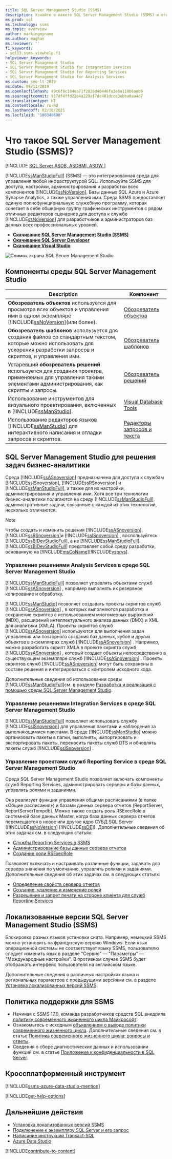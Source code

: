 ```yaml
---
title: SQL Server Management Studio (SSMS)
description: Узнайте о пакете SQL Server Management Studio (SSMS) и его возможностях, в том числе об управлении решениями Analysis Services.
ms.prod: sql
ms.technology: ssms
ms.topic: overview
author: markingmyname
ms.author: maghan
ms.reviewer: ''
f1_keywords:
- sql13.ssms.viewhelp.f1
helpviewer_keywords:
- SQL Server Management Studio
- SQL Server Management Studio for Integration Services
- SQL Server Management Studio for Reporting Services
- SQL Server Management Studio for Analysis Services
ms.custom: seo-lt-2019
ms.date: 09/11/2019
ms.openlocfilehash: 49c6f8c104ea71f2826d40446fa3e6a110b6aeb9
ms.sourcegitcommit: 917df4ffd22e4a229af7dc481dcce3ebba0aa4d7
ms.translationtype: HT
ms.contentlocale: ru-RU
ms.lasthandoff: 02/10/2021
ms.locfileid: "100340698"
---
```

# <a name="what-is-sql-server-management-studio-ssms"></a>Что такое SQL Server Management Studio (SSMS)?

[!INCLUDE [SQL Server ASDB, ASDBMI, ASDW ](../includes/applies-to-version/sql-asdb-asdbmi-asa.md)]

[!INCLUDE[ssManStudioFull](../includes/ssmanstudiofull-md.md)] (SSMS) — это интегрированная среда для управления любой инфраструктурой SQL. Используйте SSMS для доступа, настройки, администрирования и разработки всех компонентов [!INCLUDE[ssNoVersion](../includes/ssnoversion-md.md)], Базы данных SQL Azure и Azure Synapse Analytics, а также управления ими. Среда SSMS предоставляет единую полнофункциональную служебную программу, которая сочетает в себе обширную группу графических инструментов с рядом отличных редакторов сценариев для доступа к службе [!INCLUDE[ssNoVersion](../includes/ssnoversion-md.md)] для разработчиков и администраторов баз данных всех профессиональных уровней.

- [**Скачивание SQL Server Management Studio (SSMS)**](download-sql-server-management-studio-ssms.md)
- [**Скачивание SQL Server Developer**](https://my.visualstudio.com/Downloads?q=SQL%20Server%20Developer)
- [**Скачивание Visual Studio**](https://www.visualstudio.com/downloads/)

![Снимок экрана SQL Server Management Studio.](media/sql-server-management-studio-ssms/ssms.png)

## <a name="sql-server-management-studio-components"></a>Компоненты среды SQL Server Management Studio  
  
|Description|Компонент|  
|---------------|---------|  
|**Обозреватель объектов** используется для просмотра всех объектов и управления ими в одном экземпляре [!INCLUDE[ssNoVersion](../includes/ssnoversion-md.md)](или более).|[Обозреватель объектов](../ssms/object/object-explorer.md)|  
|**Обозреватель шаблонов** используется для создания файлов со стандартным текстом, которые можно использовать для ускорения разработки запросов и скриптов, и управления ими.|[Обозреватель шаблонов](../ssms/template/template-explorer.md)|  
|Устаревший **обозреватель решений** используется для создания проектов, применяемых для управления такими элементами администрирования, как скрипты и запросы.|[Обозреватель решений](../ssms/solution/solution-explorer.md)|  
|Использование инструментов для визуального проектирования, включенных в [!INCLUDE[ssManStudio](../includes/ssmanstudio-md.md)].|[Visual Database Tools](../ssms/visual-db-tools/visual-database-tools.md)|  
|Использование редакторов языков [!INCLUDE[ssManStudio](../includes/ssmanstudio-md.md)] для интерактивного написания и отладки запросов и скриптов.|[Редакторы запросов и текста](./f1-help/database-engine-query-editor-sql-server-management-studio.md)

## <a name="sql-server-management-studio-for-business-intelligence"></a>SQL Server Management Studio для решения задач бизнес-аналитики

Среда [!INCLUDE[ssASnoversion](../includes/ssasnoversion_md.md)] предназначена для доступа к службам [!INCLUDE[ssISnoversion](../includes/ssisnoversion-md.md)], [!INCLUDE[ssRSnoversion](../includes/ssrsnoversion-md.md)] и [!INCLUDE[ssManStudioFull](../includes/ssmanstudiofull-md.md)], а также для их настройки, администрирования и управления ими. Хотя все три технологии бизнес-аналитики полагаются на среду [!INCLUDE[ssManStudioFull](../includes/ssmanstudiofull-md.md)], административные задачи, связанные с каждой из этих технологий, несколько отличаются.

> [!NOTE]
> Чтобы создать и изменить решения [!INCLUDE[ssASnoversion](../includes/ssasnoversion_md.md)], [!INCLUDE[ssRSnoversion](../includes/ssrsnoversion-md.md)]и [!INCLUDE[ssISnoversion](../includes/ssisnoversion-md.md)] , воспользуйтесь [!INCLUDE[ssBIDevStudioFull](../includes/ssbidevstudiofull_md.md)], а не [!INCLUDE[ssManStudioFull](../includes/ssmanstudiofull-md.md)]. [!INCLUDE[ssBIDevStudioFull](../includes/ssbidevstudiofull_md.md)] представляет собой среду разработки, основанную на [!INCLUDE[msCoName](../includes/msconame_md.md)][!INCLUDE[vsprvs](../includes/vsprvs-md.md)].

### <a name="managing-analysis-services-solutions-using-sql-server-management-studio"></a>Управление решениями Analysis Services в среде SQL Server Management Studio

[!INCLUDE[ssManStudioFull](../includes/ssmanstudiofull-md.md)] позволяет управлять объектами служб [!INCLUDE[ssASnoversion](../includes/ssasnoversion_md.md)] , например выполнять их резервное копирование и обработку.

[!INCLUDE[ssManStudio](../includes/ssmanstudio-md.md)] позволяет создавать проекты скриптов служб [!INCLUDE[ssASnoversion](../includes/ssasnoversion_md.md)] , в которых выполняются разработка и сохранение скриптов с использованием многомерных выражений (MDX), расширений интеллектуального анализа данных (DMX) и XML для аналитики (XMLA). Проекты скриптов служб [!INCLUDE[ssASnoversion](../includes/ssasnoversion_md.md)] используются для выполнения задач управления или повторного создания баз данных, кубов и других объектов в экземплярах служб [!INCLUDE[ssASnoversion](../includes/ssasnoversion_md.md)] . Например, можно разработать скрипт XMLA в проекте скрипта служб [!INCLUDE[ssASnoversion](../includes/ssasnoversion_md.md)] , который создает объекты непосредственно в существующем экземпляре служб [!INCLUDE[ssASnoversion](../includes/ssasnoversion_md.md)] . Проекты скриптов служб [!INCLUDE[ssASnoversion](../includes/ssasnoversion_md.md)] могут быть сохранены в составе решения и интегрироваться с контролем исходного кода.
  
Дополнительные сведения об использовании среды [!INCLUDE[ssManStudioFull](../includes/ssmanstudiofull-md.md)]см. в разделе [Разработка и реализация с помощью среды SQL Server Management Studio](/analysis-services/instances/analysis-services-scripts-project-in-sql-server-management-studio).
  
### <a name="managing-integration-services-solutions-using-sql-server-management-studio"></a>Управление решениями Integration Services в среде SQL Server Management Studio

[!INCLUDE[ssManStudioFull](../includes/ssmanstudiofull-md.md)] позволяет использовать службу [!INCLUDE[ssISnoversion](../includes/ssisnoversion-md.md)] для управления пакетами и наблюдения за выполняющимися пакетами. В среде [!INCLUDE[ssManStudio](../includes/ssmanstudio-md.md)] можно организовать пакеты в папки, выполнять, импортировать и экспортировать пакеты, переносить пакеты служб DTS и обновлять пакеты служб [!INCLUDE[ssISnoversion](../includes/ssisnoversion-md.md)] .

### <a name="managing-reporting-services-projects-using-sql-server-management-studio"></a>Управление проектами служб Reporting Service в среде SQL Server Management Studio

Среда SQL Server Management Studio позволяет включать компоненты служб Reporting Services, администрировать серверы и базы данных, управлять ролями и заданиями.

Она реализует функции управления общими расписаниями (в папке «Общие расписания») и базами данных сервера отчетов (ReportServer, ReportServerTempdb). Можно также создать роль RSExecRole в системной базе данных Master, когда база данных сервера отчетов перемещается в новое или другое ядро СУБД SQL Server ([!INCLUDE[ssNoVersion](../includes/ssnoversion-md.md)] [!INCLUDE[ssDE](../includes/ssde_md.md)]). Дополнительные сведения об этих задачах см. в следующих статьях:  

- [Службы Reporting Services в SSMS](../reporting-services/tools/reporting-services-in-sql-server-management-studio-ssrs.md)
- [Администрирование базы данных сервера отчетов](../reporting-services/report-server/administer-a-report-server-database-ssrs-native-mode.md)
- [Создание роли RSExecRole](../reporting-services/security/create-the-rsexecrole.md)

Позволяет включать и настраивать различные функции, задавать для сервера значения по умолчанию, управлять ролями и заданиями. Дополнительные сведения об этих задачах см. в следующих статьях:

- [Определение свойств сервера отчетов](../reporting-services/tools/set-report-server-properties-management-studio.md)
- [Создание, удаление и изменение ролей](../reporting-services/security/role-definitions-create-delete-or-modify.md)
- [Разрешение и запрет печати на стороне клиента для служб Reporting Services](../reporting-services/report-server/enable-and-disable-client-side-printing-for-reporting-services.md)

## <a name="non-english-language-versions-of-sql-server-management-studio-ssms"></a>Локализованные версии SQL Server Management Studio (SSMS)

Блокировка разных языков установки снята. Например, немецкий SSMS можно установить на французскую версию Windows. Если язык операционной системы не соответствует языку SSMS, пользователю следует изменить язык в разделе "Сервис" — "Параметры" — "Международные настройки". В противном случае SSMS будет отображать интерфейс пользователя на английском языке.

Дополнительные сведения о различных настройках языка и региональных параметров с предыдущими версиями см. в разделе [Установка локализованных версий SSMS](install-other-languages.md).

## <a name="support-policy-for-ssms"></a>Политика поддержки для SSMS

- Начиная с SSMS 17.0, команда разработчиков средств SQL внедрила [политику современного жизненного цикла Майкрософт](https://support.microsoft.com/help/30881/modern-lifecycle-policy).
- Ознакомьтесь с исходным [объявлением о выходе политики современного жизненного цикла](https://support.microsoft.com/help/447912/announcing-microsoft-modern-lifecycle-policy). Дополнительные сведения см. в статье [Политика современного жизненного цикла: вопросы и ответы](https://support.microsoft.com/help/30882/modern-lifecycle-policy-faq).
- Сведения о сборе диагностических данных и использовании функций см. в статье [Приложение к конфиденциальности в SQL Server](../sql-server/sql-server-privacy.md).

## <a name="cross-platform-tool"></a>Кроссплатформенный инструмент

[!INCLUDE[ssms-azure-data-studio-mention](../includes/ssms-azure-data-studio-mention.md)]

[!INCLUDE[get-help-options](../includes/paragraph-content/get-help-options.md)]

## <a name="next-steps"></a>Дальнейшие действия

- [Установка локализованных версий SSMS](install-other-languages.md)
- [Подключение к экземпляру SQL Server и его запрос](./quickstarts/ssms-connect-query-sql-server.md)
- [Написание инструкций Transact-SQL](../t-sql/tutorial-writing-transact-sql-statements.md)
- [Azure Data Studio](../azure-data-studio/what-is-azure-data-studio.md)

[!INCLUDE[contribute-to-content](../includes/paragraph-content/contribute-to-content.md)]
